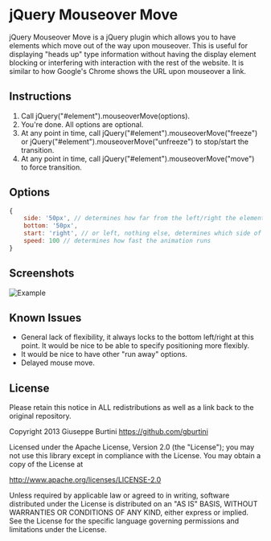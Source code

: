 # jQuery Mouseover Move

jQuery Mouseover Move is a jQuery plugin which allows you to have elements which move out of the way upon mouseover. This is useful for displaying "heads up" type information without having the display element blocking or interfering with interaction with the rest of the website. It is similar to how Google's Chrome shows the URL upon mouseover a link.

## Instructions

1. Call jQuery("#element").mouseoverMove(options).
2. You're done. All options are optional.
3. At any point in time, call jQuery("#element").mouseoverMove("freeze") or jQuery("#element").mouseoverMove("unfreeze") to stop/start the transition.
4. At any point in time, call jQuery("#element").mouseoverMove("move") to force transition.

## Options

```javascript
{
	side: '50px', // determines how far from the left/right the element sits.
	bottom: '50px',
	start: 'right', // or left, nothing else, determines which side of the screen it starts on
	speed: 100 // determines how fast the animation runs
}
```

## Screenshots

![Example](http://i.imgur.com/9wJPoQN.gif)


## Known Issues

* General lack of flexibility, it always locks to the bottom left/right at this point. It would be nice to be able to specify positioning more flexibly.
* It would be nice to have other "run away" options.
* Delayed mouse move. 

## License 

Please retain this notice in ALL redistributions as well as a link back to the original repository.

Copyright 2013 Giuseppe Burtini      https://github.com/gburtini

Licensed under the Apache License, Version 2.0 (the "License");
you may not use this library except in compliance with the License.
You may obtain a copy of the License at

http://www.apache.org/licenses/LICENSE-2.0

Unless required by applicable law or agreed to in writing, software
distributed under the License is distributed on an "AS IS" BASIS,
WITHOUT WARRANTIES OR CONDITIONS OF ANY KIND, either express or implied.
See the License for the specific language governing permissions and
limitations under the License.
